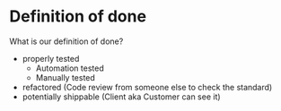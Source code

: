 # Definition of done
What is our definition of done?
* properly tested
  * Automation tested
  * Manually tested
* refactored (Code review from someone else to check the standard)
* potentially shippable (Client aka Customer can see it)